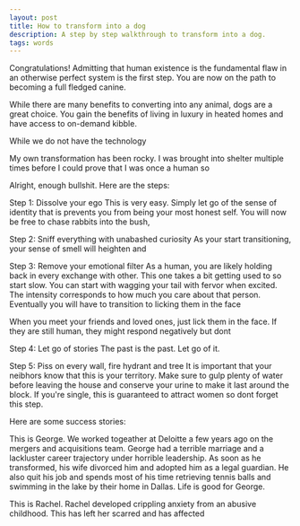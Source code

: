 ```yaml
---
layout: post
title: How to transform into a dog
description: A step by step walkthrough to transform into a dog. 
tags: words
---
```


Congratulations! Admitting that human existence is the fundamental flaw in an otherwise perfect system is the first step. You are now on the path to becoming a full fledged canine.

While there are many benefits to converting into any animal, dogs are a great choice. You gain the benefits of living in luxury in heated homes and have access to on-demand kibble. 

While we do not have the technology

My own transformation has been rocky. I was brought into  shelter multiple times before I could prove that I was once a human so

Alright, enough bullshit. Here are the steps:

Step 1: Dissolve your ego
This is very easy. Simply let go of the sense of identity that is prevents you from being your most honest self. You will now be free to chase rabbits into the bush, 

Step 2: Sniff everything with unabashed curiosity
As your start transitioning, your sense of smell will heighten and 

Step 3: Remove your emotional filter
As a human, you are likely holding back in every exchange with other. This one takes a bit getting used to so start slow. You can start with wagging your tail with fervor when excited. The intensity corresponds to how much you care about that person. Eventually you will have to transition to licking them in the face

When you meet your friends and loved ones, just lick them in the face. If they are still human, they might respond negatively but dont

Step 4: Let go of stories
The past is the past. Let go of it.

Step 5: Piss on every wall, fire hydrant and tree
It is important that your neibhors know that this is your territory. Make sure to gulp plenty of water before leaving the house and conserve your urine to make it last around the block. If you're single, this is guaranteed to attract women so dont forget this step.  


Here are some success stories:

This is George. We worked togeather at Deloitte a few years ago on the mergers and acquisitions team. George had a terrible marriage and a lackluster career trajectory under horrible leadership. As soon as he transformed, his wife divorced him and adopted him as a legal guardian. He also quit his job and spends most of his time retrieving tennis balls and swimming in the lake by their home in Dallas. Life is good for George. 


This is Rachel. Rachel developed crippling anxiety from an abusive childhood. This has left her scarred and has affected 
